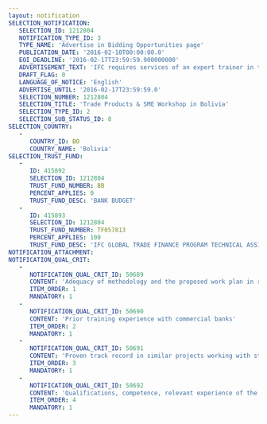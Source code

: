 ```yaml
---
layout: notification
SELECTION_NOTIFICATION: 
   SELECTION_ID: 1212804
   NOTIFICATION_TYPE_ID: 3
   TYPE_NAME: 'Advertise in Bidding Opportunities page'
   PUBLICATION_DATE: '2016-02-10T00:00:00.0'
   EOI_DEADLINE: '2016-02-17T23:59:59.900000000'
   ADVERTISEMENT_TEXT: 'IFC requires services of an expert trainer in trade finance, to develop a trade products training in Bolivia for bankers, covering the fundamentals in trade related payment options and financial instruments, while examining the risks, advantages and disadvantages of each instrument and emphasis on improving knowledge of trade finance risk mitigation techniques. And to conduct an SME workshop to equip importers and exporters with better product knowledge and skills related to the identification of working capital requirements and the selection of trade financing options.'
   DRAFT_FLAG: 0
   LANGUAGE_OF_NOTICE: 'English'
   ADVERTISE_UNTIL: '2016-02-17T23:59:59.0'
   SELECTION_NUMBER: 1212804
   SELECTION_TITLE: 'Trade Products & SME Workshop in Bolivia'
   SELECTION_TYPE_ID: 2
   SELECTION_SUB_STATUS_ID: 8
SELECTION_COUNTRY: 
   - 
      COUNTRY_ID: BO
      COUNTRY_NAME: 'Bolivia'
SELECTION_TRUST_FUND: 
   - 
      ID: 415892
      SELECTION_ID: 1212804
      TRUST_FUND_NUMBER: BB
      PERCENT_APPLIES: 0
      TRUST_FUND_DESC: 'BANK BUDGET'
   - 
      ID: 415893
      SELECTION_ID: 1212804
      TRUST_FUND_NUMBER: TF057813
      PERCENT_APPLIES: 100
      TRUST_FUND_DESC: 'IFC GLOBAL TRADE FINANCE PROGRAM TECHNICAL ASSISTANCE INITIATIVE'
NOTIFICATION_ATTACHMENT: 
NOTIFICATION_QUAL_CRIT: 
   - 
      NOTIFICATION_QUAL_CRIT_ID: 50689
      CONTENT: 'Adequacy of methodology and the proposed work plan in responding to the Terms of Reference.'
      ITEM_ORDER: 1
      MANDATORY: 1
   - 
      NOTIFICATION_QUAL_CRIT_ID: 50690
      CONTENT: 'Prior training experience with commercial banks'
      ITEM_ORDER: 2
      MANDATORY: 1
   - 
      NOTIFICATION_QUAL_CRIT_ID: 50691
      CONTENT: 'Proven track record in similar projects working with streamlining operational processes'
      ITEM_ORDER: 3
      MANDATORY: 1
   - 
      NOTIFICATION_QUAL_CRIT_ID: 50692
      CONTENT: 'Qualifications, competence, relevant experience of the key staff related to the assignment.'
      ITEM_ORDER: 4
      MANDATORY: 1
---
```

